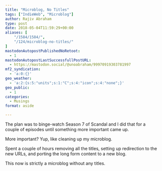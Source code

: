```yaml
---
title: "Microblog, No Titles"
tags: ["IndieWeb", "Microblog"]
author: Rajiv Abraham
type: post
date: 2018-05-04T11:59:29+00:00
aliases: [
    "/1584/1584/",
    "/124/microblog-no-titles/"
]
mastodonAutopostPublishedNoRetoot:
  - 1
mastodonAutopostLastSuccessfullPostURL:
  - https://mastodon.social/@unoabraham/99970919303781997
mf2_syndication:
  - 'a:0:{}'
geo_weather:
  - 'a:2:{s:5:"units";s:1:"C";s:4:"icon";s:4:"none";}'
geo_public:
  - 1
categories:
  - Musings
format: aside

---
```

<p style="text-align: left;">
  The plan was to binge-watch Season 7 of Scandal and I did that for a couple of episodes until something more important came up.
</p>

<p style="text-align: left;">
  More important? Yup, like cleaning up my microblog.
</p>

<p style="text-align: left;">
  Spent a couple of hours removing all the titles, setting up redirection to the new URLs, and porting the long form content to a new blog.
</p>

<p style="text-align: left;">
  This now is strictly a microblog without any titles.
</p>